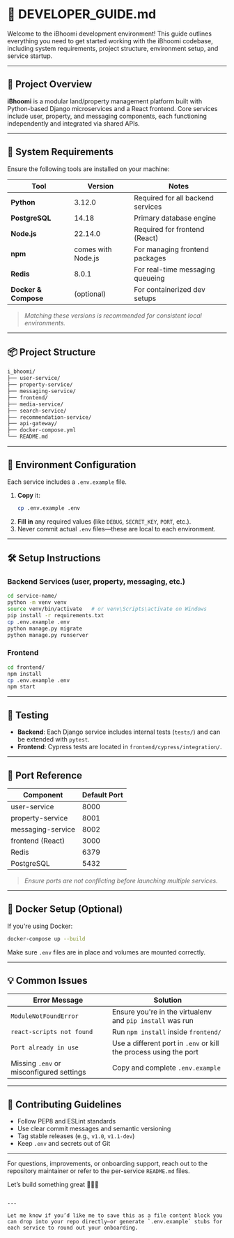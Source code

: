 # 📘 DEVELOPER_GUIDE.md

Welcome to the iBhoomi development environment! This guide outlines everything you need to get started working with the iBhoomi codebase, including system requirements, project structure, environment setup, and service startup.

---

## 🚀 Project Overview

**iBhoomi** is a modular land/property management platform built with Python-based Django microservices and a React frontend. Core services include user, property, and messaging components, each functioning independently and integrated via shared APIs.

---

## 🧰 System Requirements

Ensure the following tools are installed on your machine:

| Tool             | Version              | Notes                                |
|------------------|----------------------|--------------------------------------|
| **Python**        | 3.12.0               | Required for all backend services    |
| **PostgreSQL**    | 14.18                | Primary database engine              |
| **Node.js**       | 22.14.0              | Required for frontend (React)        |
| **npm**           | comes with Node.js   | For managing frontend packages       |
| **Redis**         | 8.0.1                | For real-time messaging queueing     |
| **Docker & Compose** | (optional)       | For containerized dev setups         |

> _Matching these versions is recommended for consistent local environments._

---

## 📦 Project Structure

```bash
i_bhoomi/
├── user-service/
├── property-service/
├── messaging-service/
├── frontend/
├── media-service/
├── search-service/
├── recommendation-service/
├── api-gateway/
├── docker-compose.yml
└── README.md
```

---

## 🔐 Environment Configuration

Each service includes a `.env.example` file.

1. **Copy** it:
   ```bash
   cp .env.example .env
   ```
2. **Fill in** any required values (like `DEBUG`, `SECRET_KEY`, `PORT`, etc.).
3. Never commit actual `.env` files—these are local to each environment.

---

## 🛠️ Setup Instructions

### Backend Services (user, property, messaging, etc.)

```bash
cd service-name/
python -m venv venv
source venv/bin/activate   # or venv\Scripts\activate on Windows
pip install -r requirements.txt
cp .env.example .env
python manage.py migrate
python manage.py runserver
```

### Frontend

```bash
cd frontend/
npm install
cp .env.example .env
npm start
```

---

## 🧪 Testing

- **Backend**: Each Django service includes internal tests (`tests/`) and can be extended with `pytest`.
- **Frontend**: Cypress tests are located in `frontend/cypress/integration/`.

---

## 🧭 Port Reference

| Component           | Default Port |
|---------------------|--------------|
| user-service        | 8000         |
| property-service    | 8001         |
| messaging-service   | 8002         |
| frontend (React)    | 3000         |
| Redis               | 6379         |
| PostgreSQL          | 5432         |

> _Ensure ports are not conflicting before launching multiple services._

---

## 🐳 Docker Setup (Optional)

If you're using Docker:

```bash
docker-compose up --build
```

Make sure `.env` files are in place and volumes are mounted correctly.

---

## 💡 Common Issues

| Error Message                            | Solution                                                  |
|------------------------------------------|-----------------------------------------------------------|
| `ModuleNotFoundError`                    | Ensure you're in the virtualenv and `pip install` was run |
| `react-scripts not found`                | Run `npm install` inside `frontend/`                      |
| `Port already in use`                    | Use a different port in `.env` or kill the process using the port |
| Missing `.env` or misconfigured settings | Copy and complete `.env.example`                          |

---

## 🤝 Contributing Guidelines

- Follow PEP8 and ESLint standards
- Use clear commit messages and semantic versioning
- Tag stable releases (e.g., `v1.0`, `v1.1-dev`)
- Keep `.env` and secrets out of Git

---

For questions, improvements, or onboarding support, reach out to the repository maintainer or refer to the per-service `README.md` files.

Let’s build something great 👷‍♂️🌱
```

---

Let me know if you’d like me to save this as a file content block you can drop into your repo directly—or generate `.env.example` stubs for each service to round out your onboarding.